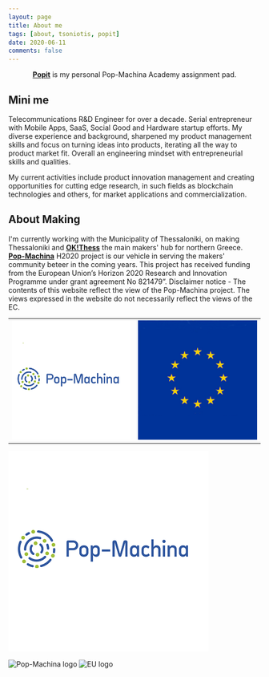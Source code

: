 ```yaml
---
layout: page
title: About me
tags: [about, tsoniotis, popit]
date: 2020-06-11
comments: false
---
```

    
<center><a href="https://tsoniotis.github.io/popit"><b>Popit</b></a> is my personal Pop-Machina Academy assignment pad.</center>

## Mini me
Telecommunications R&D Engineer for over a decade. Serial entrepreneur with Mobile Apps, SaaS, Social Good and Hardware startup efforts. My diverse experience and background, sharpened my product management skills and focus on turning ideas into products, iterating all the way to product market fit. Overall an engineering mindset with entrepreneurial skills and qualities.

My current activities include product innovation management and creating opportunities for cutting edge research, in such fields as blockchain technologies and others, for market applications and commercialization. 

## About Making
I'm currently working with the Municipality of Thessaloniki, on making Thessaloniki and <a href="https://okthess.gr/en/"><b>OK!Thess</b></a> the main makers' hub for northern Greece. <a href="https://pop-machina.eu/"><b>Pop-Machina</b></a> H2020 project is our vehicle in serving the makers' community beteer in the coming years. This project has received funding from the European Union’s Horizon 2020 Research and Innovation Programme under grant agreement No 821479”. Disclaimer notice - The contents of this website reflect the view of the Pop-Machina project. The views expressed in the website do not necessarily reflect the views of the EC.

<table style="width:100%">
  <tr>
    <th><img src="https://github.com/tsoniotis/popit/raw/master/assets/img/poplogo.png"></th>
    <th><img src="https://github.com/tsoniotis/popit/raw/master/assets/img/eulogo.png"></th> 
  </tr>
</table>

<img src="https://github.com/tsoniotis/popit/raw/master/assets/img/poplogo.png">

![Pop-Machina logo](<img src="https://github.com/tsoniotis/popit/raw/master/assets/img/poplogo.png">) ![EU logo](<img src="https://github.com/tsoniotis/popit/raw/master/assets/img/eulogo.png">)
